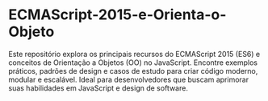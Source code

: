 # ECMAScript-2015-e-Orienta-o-Objeto
Este repositório explora os principais recursos do ECMAScript 2015 (ES6) e conceitos de Orientação a Objetos (OO) no JavaScript. Encontre exemplos práticos, padrões de design e casos de estudo para criar código moderno, modular e escalável. Ideal para desenvolvedores que buscam aprimorar suas habilidades em JavaScript e design de software.

